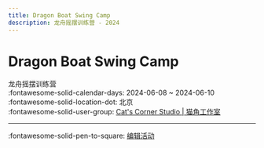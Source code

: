 ```yaml
---
title: Dragon Boat Swing Camp
description: 龙舟摇摆训练营 - 2024
---
```


# Dragon Boat Swing Camp 

龙舟摇摆训练营  
:fontawesome-solid-calendar-days: 2024-06-08 ~ 2024-06-10  
:fontawesome-solid-location-dot: 北京  
:fontawesome-solid-user-group: [Cat's Corner Studio | 猫角工作室](https://swing.kids/zh_CN/cats-corner-studio)  


---

:fontawesome-solid-pen-to-square: [编辑活动](https://github.com/swingdance/events/issues/new?assignees=&labels=update+event&projects=&template=03-update_entity.yml&title=Update%20Event%3A%202024%2Fzh_CN%20%E2%80%A2%20Dragon%20Boat%20Swing%20Camp&region=zh_CN&year=2024&id=dragon-boat-swing-camp-2024&name=Dragon%20Boat%20Swing%20Camp&org_id=cats-corner-studio)
